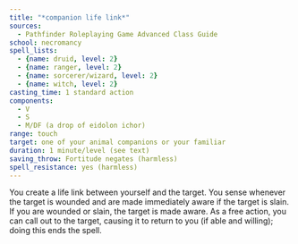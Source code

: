 ```yaml
---
title: "*companion life link*"
sources:
  - Pathfinder Roleplaying Game Advanced Class Guide
school: necromancy
spell_lists:
  - {name: druid, level: 2}
  - {name: ranger, level: 2}
  - {name: sorcerer/wizard, level: 2}
  - {name: witch, level: 2}
casting_time: 1 standard action
components:
  - V
  - S
  - M/DF (a drop of eidolon ichor)
range: touch
target: one of your animal companions or your familiar
duration: 1 minute/level (see text)
saving_throw: Fortitude negates (harmless)
spell_resistance: yes (harmless)
---
```


You create a life link between yourself and the target. You sense whenever the target is wounded and are made immediately aware if the target is slain. If you are wounded or slain, the target is made aware. As a free action, you can call out to the target, causing it to return to you (if able and willing); doing this ends the spell.

